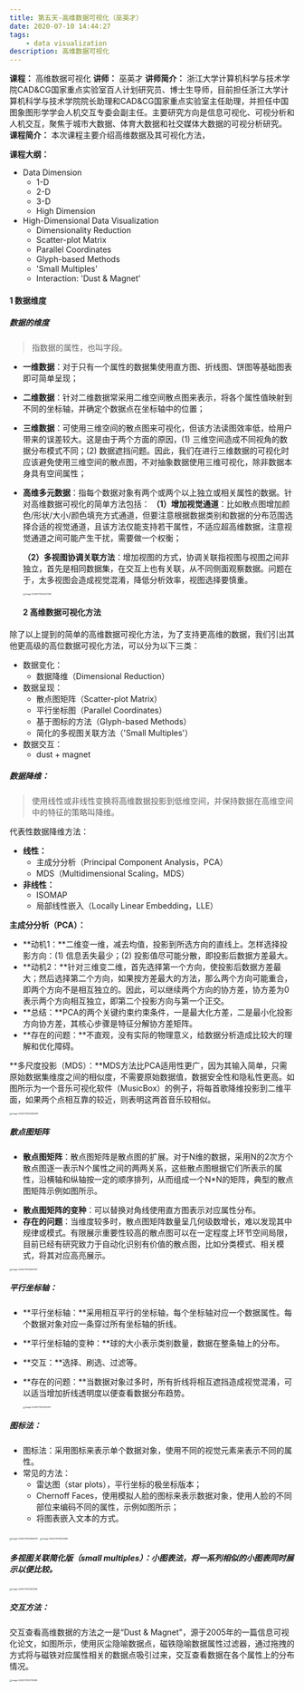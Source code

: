 ```yaml
---
title: 第五天-高维数据可视化（巫英才）
date: 2020-07-10 14:44:27
tags:
    - data visualization
description: 高维数据可视化
---
```






**课程：** 高维数据可视化
**讲师：** 巫英才
**讲师简介：** 浙江大学计算机科学与技术学院CAD&CG国家重点实验室百人计划研究员、博士生导师，目前担任浙江大学计算机科学与技术学院院长助理和CAD&CG国家重点实验室主任助理，并担任中国图象图形学学会人机交互专委会副主任。主要研究方向是信息可视化、可视分析和人机交互，聚焦于城市大数据、体育大数据和社交媒体大数据的可视分析研究。
**课程简介：** 本次课程主要介绍高维数据及其可视化方法，



**课程大纲：**

* Data Dimension
  * 1-D
  * 2-D
  * 3-D
  * High Dimension
* High-Dimensional Data Visualization
  * Dimensionality Reduction
  * Scatter-plot Matrix
  * Parallel Coordinates
  * Glyph-based Methods
  * 'Small Multiples'
  * Interaction: 'Dust & Magnet'

#### 1 数据维度
##### 数据的维度

> 指数据的属性，也叫字段。

- **一维数据**：对于只有一个属性的数据集使用直方图、折线图、饼图等基础图表即可简单呈现；

- **二维数据**：针对二维数据常采用二维空间散点图来表示，将各个属性值映射到不同的坐标轴，并确定个数据点在坐标轴中的位置；

- **三维数据**：可使用三维空间的散点图来可视化，但该方法读图效率低，给用户带来的误差较大。这是由于两个方面的原因，(1) 三维空间造成不同视角的数据分布模式不同；(2) 数据遮挡问题。因此，我们在进行三维数据的可视化时应该避免使用三维空间的散点图，不对抽象数据使用三维可视化，除非数据本身具有空间属性；

- **高维多元数据**：指每个数据对象有两个或两个以上独立或相关属性的数据。针对高维数据可视化的简单方法包括：
  **（1）增加视觉通道**：比如散点图增加颜色/形状/大小/颜色填充方式通道，但要注意根据数据类别和数据的分布范围选择合适的视觉通道，且该方法仅能支持若干属性，不适应超高维数据，注意视觉通道之间可能产生干扰，需要做一个权衡；

  **（2）多视图协调关联方法**：增加视图的方式，协调关联指视图与视图之间非独立，首先是相同数据集，在交互上也有关联，从不同侧面观察数据。问题在于，太多视图会造成视觉混淆，降低分析效率，视图选择要慎重。

  <img src="0710(上午)-高维数据可视化(巫英才)/image-20200710142327280.png" alt="image-20200710142327280" style="zoom:25%;" />



  #### 2 高维数据可视化方法

除了以上提到的简单的高维数据可视化方法，为了支持更高维的数据，我们引出其他更高级的高位数据可视化方法，可以分为以下三类：

- 数据变化：
  - 数据降维（Dimensional Reduction）
- 数据呈现：
  - 散点图矩阵（Scatter-plot Matrix）
  - 平行坐标图（Parallel Coordinates）
  - 基于图标的方法（Glyph-based Methods）
  - 简化的多视图关联方法（'Small Multiples'）
- 数据交互：
  - dust + magnet

##### **数据降维：**

> 使用线性或非线性变换将高维数据投影到低维空间，并保持数据在高维空间中的特征的策略叫降维。

代表性数据降维方法：

- **线性：**
  - 主成分分析（Principal Component Analysis，PCA）
  - MDS（Multidimensional Scaling，MDS）
- **非线性：**
  - ISOMAP
  - 局部线性嵌入（Locally Linear Embedding，LLE）

**主成分分析（PCA）：**

- **动机1：**二维变一维，减去均值，投影到所选方向的直线上。怎样选择投影方向：(1) 信息丢失最少；(2) 投影值尽可能分散，即投影后数据方差最大。
- **动机2：**针对三维变二维，首先选择第一个方向，使投影后数据方差最大；然后选择第二个方向，如果按方差最大的方法，那么两个方向可能重合，即两个方向不是相互独立的。因此，可以继续两个方向的协方差，协方差为0表示两个方向相互独立，即第二个投影方向与第一个正交。
- **总结：**PCA的两个关键约束约束条件，一是最大化方差，二是最小化投影方向协方差，其核心步骤是特征分解协方差矩阵。
- **存在的问题：**不直观，没有实际的物理意义，给数据分析造成比较大的理解和优化障碍。



**多尺度投影（MDS）：**MDS方法比PCA适用性更广，因为其输入简单，只需原始数据集维度之间的相似度，不需要原始数据值，数据安全性和隐私性更高。如图所示为一个音乐可视化软件（MusicBox）的例子，将每首歌降维投影到二维平面，如果两个点相互靠的较近，则表明这两首音乐较相似。

<img src="0710(上午)-高维数据可视化(巫英才)/image-20200710152949383.png" alt="image-20200710152949383" style="zoom:25%;" />

##### **散点图矩阵**

* **散点图矩阵**：散点图矩阵是散点图的扩展。对于N维的数据，采用N的2次方个散点图逐一表示N个属性之间的两两关系，这些散点图根据它们所表示的属性，沿横轴和纵轴按一定的顺序排列，从而组成一个N*N的矩阵，典型的散点图矩阵示例如图所示。

- **散点图矩阵的变种**：可以替换对角线使用直方图表示对应属性分布。
- **存在的问题**：当维度较多时，散点图矩阵数量呈几何级数增长，难以发现其中规律或模式。有限展示重要性较高的散点图可以在一定程度上环节空间局限，目前已经有研究致力于自动化识别有价值的散点图，比如分类模式、相关模式，将其对应高亮展示。

<img src="0710(上午)-高维数据可视化(巫英才)/image-20200710145153787.png" alt="image-20200710145153787" style="zoom:25%;" />

##### **平行坐标轴：**

- **平行坐标轴：**采用相互平行的坐标轴，每个坐标轴对应一个数据属性。每个数据对象对应一条穿过所有坐标轴的折线。

- **平行坐标轴的变种：**球的大小表示类别数量，数据在整条轴上的分布。

- **交互：**选择、刷选、过滤等。

- **存在的问题：**当数据对象过多时，所有折线将相互遮挡造成视觉混淆，可以适当增加折线透明度以便查看数据分布趋势。

  <img src="0710(上午)-高维数据可视化(巫英才)/image-20200710145742671.png" alt="image-20200710145742671" style="zoom:25%;" />

##### **图标法：**

- 图标法：采用图标来表示单个数据对象，使用不同的视觉元素来表示不同的属性。
- 常见的方法：
  - 雷达图（star plots），平行坐标的极坐标版本；
  - Chernoff Faces，使用模拟人脸的图标来表示数据对象，使用人脸的不同部位来编码不同的属性，示例如图所示；
  - 将图表嵌入文本的方式。

<img src="0710(上午)-高维数据可视化(巫英才)/image-20200710150849767.png" alt="image-20200710150849767" style="zoom:25%;" />

<img src="0710(上午)-高维数据可视化(巫英才)/image-20200710151053195.png" alt="image-20200710151053195" style="zoom:25%;" />



##### **多视图关联简化版（small multiples）**：小图表法，将一系列相似的小图表同时展示以便比较。

<img src="0710(上午)-高维数据可视化(巫英才)/image-20200710151413028.png" alt="image-20200710151413028" style="zoom:25%;" />

##### **交互方法：**

交互查看高维数据的方法之一是“Dust & Magnet"，源于2005年的一篇信息可视化论文，如图所示，使用灰尘隐喻数据点，磁铁隐喻数据属性过滤器，通过拖拽的方式将与磁铁对应属性相关的数据点吸引过来，交互查看数据在各个属性上的分布情况。

<img src="0710(上午)-高维数据可视化(巫英才)/image-20200710151713588.png" alt="image-20200710151713588" style="zoom:25%;" />